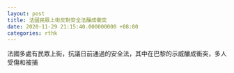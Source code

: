 ```yaml
---
layout: post
title: 法國民眾上街反對安全法釀成衝突
date: 2020-11-29 21:15:40.000000000 +08:00
categories: rthk
---
```


法國多處有民眾上街，抗議日前通過的安全法，其中在巴黎的示威釀成衝突，多人受傷和被捕
